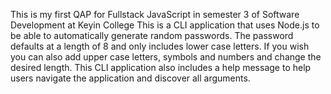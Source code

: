 This is my first QAP for Fullstack JavaScript in semester 3 of Software Development at Keyin College
This is a CLI application that uses Node.js to be able to automatically generate random passwords.
The password defaults at a length of 8 and only includes lower case letters.
If you wish you can also add upper case letters, symbols and numbers and change the desired length.
This CLI application also includes a help message to help users navigate the application and discover all arguments.
